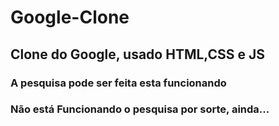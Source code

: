 # Google-Clone
## Clone do Google, usado HTML,CSS e JS
### A pesquisa pode ser feita esta funcionando
### Não está Funcionando o pesquisa por sorte, ainda...
